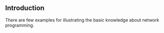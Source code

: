 ## Introduction
There are few examples for illustrating the basic knowledge about network programming.
